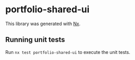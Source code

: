# portfolio-shared-ui

This library was generated with [Nx](https://nx.dev).

## Running unit tests

Run `nx test portfolio-shared-ui` to execute the unit tests.
